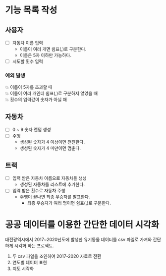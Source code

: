 기능 목록 작성
==========

## 사용자
- [ ] 자동차 이름 입력
  * 이름이 여러 개면 쉼표(,)로 구분한다.
  * 이름은 5자 이하만 가능하다.
- [ ] 시도할 횟수 입력
### 예외 발생
:boom: 이름이 5자를 초과할 때  
:boom: 이름이 여러 개인데 쉼표(,)로 구분하지 않았을 때  
:boom: 횟수의 입력값이 숫자가 아닐 때

## 자동차
- [ ] 0 ~ 9 숫자 랜덤 생성
- [ ] 주행
  * 생성된 숫자가 4 이상이면 전진한다.
  * 생성된 숫자가 4 미만이면 멈춘다.
## 트랙
- [ ] 입력 받은 자동차 이름으로 자동차들 생성
  * 생성된 자동차를 리스트에 추가한다.
- [ ] 입력 받은 횟수로 자동차 주행
  * 주행이 끝나면 최종 우승자를 발표한다.
    * 최종 우승자가 여러 명이면 쉼표(,)로 구분한다.


# 공공 데이터를 이용한 간단한 데이터 시각화

대전광역시에서 2017~2020년도에 발생한 유기동물 데이터를 csv 파일로 가져와 간단하게 시각화 하는 프로젝트.

1. 두 csv 파일을 조인하여 2017-2020 자료로 전환
2. 연도별 데이터 표현
3. 지도 시각화
